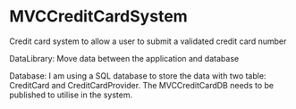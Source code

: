 # MVCCreditCardSystem
Credit card system to allow a user to submit a validated credit card number

DataLibrary:
Move data between the application and database

Database:
I am using a SQL database to store the data with two table: CreditCard and CreditCardProvider.
The MVCCreditCardDB needs to be published to utilise in the system.

